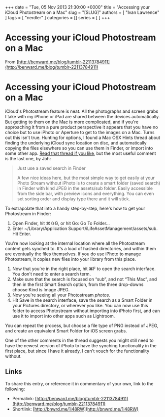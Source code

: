 +++
date = "Tue, 05 Nov 2013 21:30:00 +0000"
title = "Accessing your iCloud Photostream on a Mac"
slug = "[SLUG]"
authors = [ "Ivan Lawrence" ]
tags = [ "nerdler" ]
categories = []
series = [ ]
+++

# Accessing your iCloud Photostream on a Mac

From [http://benward.me/blog/tumblr-22113784911](http://benward.me/blog/tumblr-22113784911)  
  

Accessing your iCloud Photostream on a Mac
==========================================

  

iCloud's Photostream feature is neat. All the photographs and screen grabs I take with my iPhone or iPad are shared between the devices automatically. But getting to them on the Mac is more complicated, and if you're approaching it from a pure product perspective it appears that you have no choice but to use iPhoto or Aperture to get to the images on a Mac. Turns out this isn't true. Hunting for options, I found a Mac OSX Hints thread about finding the underlying iCloud sync location on disc, and automatically copying the files elsewhere so you can use them in Finder, or import into some other app. [Read that thread if you like](http://hints.macworld.com/article.php?story=20120120073300575), but the most useful comment is the last one, by Joh:

> Just use a saved search in Finder
> 
> A few nice ideas here, but the most simple way to get easily at your Photo Stream without iPhoto is to create a smart folder (saved search) in Finder with kind JPEG in the assets/sub folder. Easily accessible from the side bar, with preview icons and everything. You can even set sorting order and display type there and it will stick.

To extrapolate that into a handy step-by-step, here's how to get your Photostream in Finder:

1.  Open Finder, hit ⌘⇧G, or hit Go: Go To Folder…
2.  Enter ~/Library/Application Support/iLifeAssetManagement/assets/sub. Hit Enter.

You're now looking at the internal location where all the Photostream content gets synched to. It's a load of hashed directories, and within them are eventually the files themselves. If you do use iPhoto to manage Photostream, it copies new files into your library from this place.

1.  Now that you're in the right place, hit ⌘F to open the search interface. You don't need to enter a search term.
2.  Make sure that the search is focused on “sub”, and not “This Mac”, and then in the first Smart Search option, from the three drop-downs choose Kind is Image JPEG.
3.  Now you're seeing all your Photostream _photos_.
4.  Hit Save in the search interface, save the search as a Smart Folder in your Pictures directory, or wherever you like. You can now use this folder to access Photostream without importing into iPhoto first, and can use it to import into other apps such as Lightroom.

You can repeat the process, but choose a file type of PNG instead of JPEG, and create an equivalent Smart Folder for iOS screen grabs.

One of the other comments in the thread suggests you might still need to have the newest version of iPhoto to have the synching functionality in the first place, but since I have it already, I can't vouch for the functionality without.

Links
-----

To share this entry, or reference it in commentary of your own, link to the following:

-   Permalink: [http://benward.me/blog/tumblr-22113784911](http://benward.me/blog/tumblr-22113784911)
-   Shortlink: [http://bnwrd.me/1i48RW](http://bnwrd.me/1i48RW)